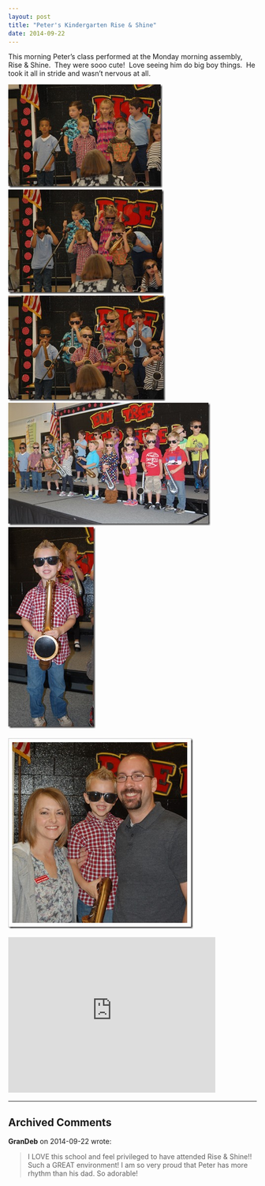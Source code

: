 ```yaml
---
layout: post
title: "Peter's Kindergarten Rise & Shine"
date: 2014-09-22
---
```


<p>This morning Peter’s class performed at the Monday morning assembly, Rise &amp; Shine.&#160; They were sooo cute!&#160; Love seeing him do big boy things.&#160; He took it all in stride and wasn’t nervous at all.&#160; </p>  <p><a href="/assets/images/DSC_6469.jpg"><img title="DSC_6469" style="border-top: 0px; border-right: 0px; background-image: none; border-bottom: 0px; padding-top: 0px; padding-left: 0px; border-left: 0px; display: inline; padding-right: 0px" border="0" alt="DSC_6469" src="/assets/images/DSC_6469_thumb.jpg" width="313" height="210" /></a>    <br /><a href="/assets/images/DSC_6471.jpg"><img title="DSC_6471" style="border-top: 0px; border-right: 0px; background-image: none; border-bottom: 0px; padding-top: 0px; padding-left: 0px; border-left: 0px; display: inline; padding-right: 0px" border="0" alt="DSC_6471" src="/assets/images/DSC_6471_thumb.jpg" width="316" height="212" /></a><a href="/assets/images/DSC_6472.jpg"><img title="DSC_6472" style="border-top: 0px; border-right: 0px; background-image: none; border-bottom: 0px; padding-top: 0px; padding-left: 0px; border-left: 0px; display: inline; padding-right: 0px" border="0" alt="DSC_6472" src="/assets/images/DSC_6472_thumb.jpg" width="319" height="214" /></a>    <br /><a href="/assets/images/DSC_6477.jpg"><img title="DSC_6477" style="border-top: 0px; border-right: 0px; background-image: none; border-bottom: 0px; padding-top: 0px; padding-left: 0px; border-left: 0px; display: inline; padding-right: 0px" border="0" alt="DSC_6477" src="/assets/images/DSC_6477_thumb.jpg" width="410" height="249" /></a>    <br /><a href="/assets/images/DSC_6484.jpg"><img title="DSC_6484" style="border-top: 0px; border-right: 0px; background-image: none; border-bottom: 0px; padding-top: 0px; padding-left: 0px; border-left: 0px; display: inline; padding-right: 0px" border="0" alt="DSC_6484" src="/assets/images/DSC_6484_thumb.jpg" width="177" height="408" /></a>    <br />    <br /><a href="/assets/images/DSC_6486.jpg"><img title="DSC_6486" style="border-top: 0px; border-right: 0px; background-image: none; border-bottom: 0px; padding-top: 0px; padding-left: 0px; border-left: 0px; display: inline; padding-right: 0px" border="0" alt="DSC_6486" src="/assets/images/DSC_6486_thumb.jpg" width="375" height="386" /></a></p>  <p><iframe height="315" src="http://www.youtube.com/embed/tidlRT6CYZ0" frameborder="0" width="420" allowfullscreen="allowfullscreen"></iframe></p>


---

## Archived Comments

**GranDeb** on 2014-09-22 wrote:

> I LOVE this school and feel privileged to have attended Rise &amp; Shine!!  Such a GREAT environment!  I am so very proud that Peter has more rhythm than his dad.  So adorable!
